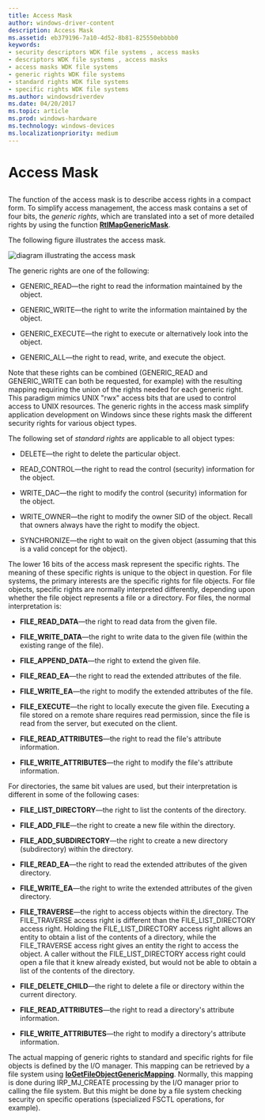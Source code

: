 ```yaml
---
title: Access Mask
author: windows-driver-content
description: Access Mask
ms.assetid: eb379196-7a10-4d52-8b81-825550ebbbb0
keywords:
- security descriptors WDK file systems , access masks
- descriptors WDK file systems , access masks
- access masks WDK file systems
- generic rights WDK file systems
- standard rights WDK file systems
- specific rights WDK file systems
ms.author: windowsdriverdev
ms.date: 04/20/2017
ms.topic: article
ms.prod: windows-hardware
ms.technology: windows-devices
ms.localizationpriority: medium
---
```


# Access Mask


## <span id="ddk_sec_access_mask_if"></span><span id="DDK_SEC_ACCESS_MASK_IF"></span>


The function of the access mask is to describe access rights in a compact form. To simplify access management, the access mask contains a set of four bits, the *generic rights*, which are translated into a set of more detailed rights by using the function [**RtlMapGenericMask**](https://msdn.microsoft.com/library/windows/hardware/ff562027).

The following figure illustrates the access mask.

![diagram illustrating the access mask](images/fssecurity-03.png)

The generic rights are one of the following:

-   GENERIC\_READ—the right to read the information maintained by the object.

-   GENERIC\_WRITE—the right to write the information maintained by the object.

-   GENERIC\_EXECUTE—the right to execute or alternatively look into the object.

-   GENERIC\_ALL—the right to read, write, and execute the object.

Note that these rights can be combined (GENERIC\_READ and GENERIC\_WRITE can both be requested, for example) with the resulting mapping requiring the union of the rights needed for each generic right. This paradigm mimics UNIX "rwx" access bits that are used to control access to UNIX resources. The generic rights in the access mask simplify application development on Windows since these rights mask the different security rights for various object types.

The following set of *standard rights* are applicable to all object types:

-   DELETE—the right to delete the particular object.

-   READ\_CONTROL—the right to read the control (security) information for the object.

-   WRITE\_DAC—the right to modify the control (security) information for the object.

-   WRITE\_OWNER—the right to modify the owner SID of the object. Recall that owners always have the right to modify the object.

-   SYNCHRONIZE—the right to wait on the given object (assuming that this is a valid concept for the object).

The lower 16 bits of the access mask represent the specific rights. The meaning of these specific rights is unique to the object in question. For file systems, the primary interests are the specific rights for file objects. For file objects, specific rights are normally interpreted differently, depending upon whether the file object represents a file or a directory. For files, the normal interpretation is:

-   **FILE\_READ\_DATA**—the right to read data from the given file.

-   **FILE\_WRITE\_DATA**—the right to write data to the given file (within the existing range of the file).

-   **FILE\_APPEND\_DATA**—the right to extend the given file.

-   **FILE\_READ\_EA**—the right to read the extended attributes of the file.

-   **FILE\_WRITE\_EA**—the right to modify the extended attributes of the file.

-   **FILE\_EXECUTE**—the right to locally execute the given file. Executing a file stored on a remote share requires read permission, since the file is read from the server, but executed on the client.

-   **FILE\_READ\_ATTRIBUTES**—the right to read the file's attribute information.

-   **FILE\_WRITE\_ATTRIBUTES**—the right to modify the file's attribute information.

For directories, the same bit values are used, but their interpretation is different in some of the following cases:

-   **FILE\_LIST\_DIRECTORY**—the right to list the contents of the directory.

-   **FILE\_ADD\_FILE**—the right to create a new file within the directory.

-   **FILE\_ADD\_SUBDIRECTORY**—the right to create a new directory (subdirectory) within the directory.

-   **FILE\_READ\_EA**—the right to read the extended attributes of the given directory.

-   **FILE\_WRITE\_EA**—the right to write the extended attributes of the given directory.

-   **FILE\_TRAVERSE**—the right to access objects within the directory. The FILE\_TRAVERSE access right is different than the FILE\_LIST\_DIRECTORY access right. Holding the FILE\_LIST\_DIRECTORY access right allows an entity to obtain a list of the contents of a directory, while the FILE\_TRAVERSE access right gives an entity the right to access the object. A caller without the FILE\_LIST\_DIRECTORY access right could open a file that it knew already existed, but would not be able to obtain a list of the contents of the directory.

-   **FILE\_DELETE\_CHILD**—the right to delete a file or directory within the current directory.

-   **FILE\_READ\_ATTRIBUTES**—the right to read a directory's attribute information.

-   **FILE\_WRITE\_ATTRIBUTES**—the right to modify a directory's attribute information.

The actual mapping of generic rights to standard and specific rights for file objects is defined by the I/O manager. This mapping can be retrieved by a file system using [**IoGetFileObjectGenericMapping**](https://msdn.microsoft.com/library/windows/hardware/ff549231). Normally, this mapping is done during IRP\_MJ\_CREATE processing by the I/O manager prior to calling the file system. But this might be done by a file system checking security on specific operations (specialized FSCTL operations, for example).

 

 




